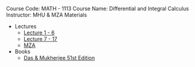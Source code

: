 
Course Code: MATH - 1113
Course Name: Differential and Integral Calculus
Instructor: MHU & MZA
Materials
- Lectures
	- [Lecture 1 - 6](file:///D:%5CAcademics%5CMATH%20-%201113%20(Differential%20and%20Integral%20Calculus)%5CLectures%5CLec%201%20-%206.pdf)
	- [Lecture 7 - 17](file:///D:%5CAcademics%5CMATH%20-%201113%20(Differential%20and%20Integral%20Calculus)%5CLectures%5CLec%207%20-%2017.pdf)
	- [MZA](file:///D:%5CAcademics%5CMATH%20-%201113%20(Differential%20and%20Integral%20Calculus)%5CLectures%5CMZA.pdf)
- Books
	- [Das & Mukherjee 51st Edition](file:///D:%5CAcademics%5CMATH%20-%201113%20(Differential%20and%20Integral%20Calculus)%5CBooks%5CDas%20&%20Mukherjee%2051st%20Edition.pdf)

